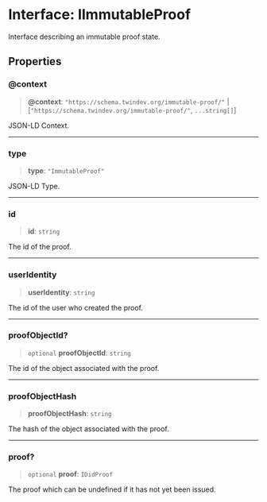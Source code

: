 # Interface: IImmutableProof

Interface describing an immutable proof state.

## Properties

### @context

> **@context**: `"https://schema.twindev.org/immutable-proof/"` \| [`"https://schema.twindev.org/immutable-proof/"`, `...string[]`]

JSON-LD Context.

***

### type

> **type**: `"ImmutableProof"`

JSON-LD Type.

***

### id

> **id**: `string`

The id of the proof.

***

### userIdentity

> **userIdentity**: `string`

The id of the user who created the proof.

***

### proofObjectId?

> `optional` **proofObjectId**: `string`

The id of the object associated with the proof.

***

### proofObjectHash

> **proofObjectHash**: `string`

The hash of the object associated with the proof.

***

### proof?

> `optional` **proof**: `IDidProof`

The proof which can be undefined if it has not yet been issued.
